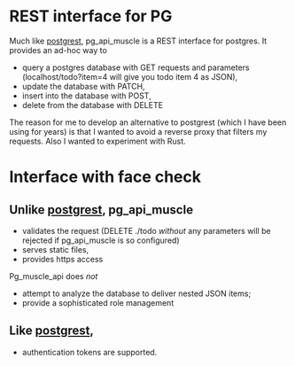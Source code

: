 # REST interface for PG

Much like [postgrest](https://postgrest.org/en/stable/), pg_api_muscle is a REST interface for postgres. It provides an ad-hoc way to 

- query a postgres database with GET requests and parameters (localhost/todo?item=4 will give you todo item 4 as JSON),
- update the database with PATCH,
- insert into the database with POST,
- delete from the database with DELETE

The reason for me to develop an alternative to postgrest (which I have been using for years) is that I wanted to avoid a reverse proxy that filters my requests. Also I wanted to experiment with Rust.

# Interface with face check

## Unlike [postgrest](https://postgrest.org/en/stable), pg_api_muscle 

+ validates the request (DELETE ./todo *without* any parameters will be rejected if pg_api_muscle is so configured)
+ serves static files,
+ provides https access

Pg_muscle_api does *not*

- attempt to analyze the database to deliver nested JSON items; 
- provide a sophisticated role management

## Like [postgrest](https://postgrest.org/en/stable),

- authentication tokens are supported.

